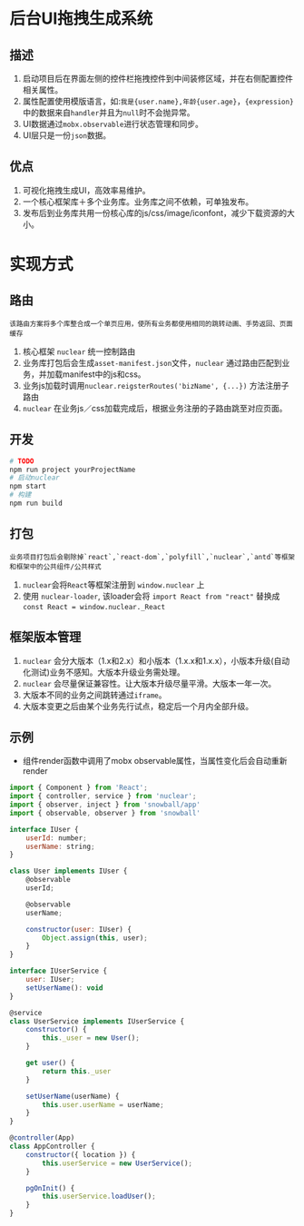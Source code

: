 # 后台UI拖拽生成系统

## 描述

1. 启动项目后在界面左侧的控件栏拖拽控件到中间装修区域，并在右侧配置控件相关属性。
2. 属性配置使用模版语言，如:`我是{user.name},年龄{user.age}`，`{expression}`中的数据来自`handler`并且为`null`时不会抛异常。
3. UI数据通过`mobx.observable`进行状态管理和同步。
4. UI层只是一份`json`数据。

## 优点
1. 可视化拖拽生成UI，高效率易维护。
2. 一个核心框架库＋多个业务库。业务库之间不依赖，可单独发布。
3. 发布后到业务库共用一份核心库的js/css/image/iconfont，减少下载资源的大小。

# 实现方式

## 路由
```
该路由方案将多个库整合成一个单页应用，使所有业务都使用相同的跳转动画、手势返回、页面缓存
```
1. 核心框架 `nuclear` 统一控制路由
2. 业务库打包后会生成`asset-manifest.json`文件，`nuclear` 通过路由匹配到业务，并加载manifest中的js和css。
3. 业务js加载时调用`nuclear.reigsterRoutes('bizName', {...})` 方法注册子路由
4. `nuclear` 在业务js／css加载完成后，根据业务注册的子路由跳至对应页面。

## 开发

```sh
# TODO
npm run project yourProjectName
# 启动nuclear
npm start
# 构建
npm run build
```

## 打包
```
业务项目打包后会剔除掉`react`,`react-dom`,`polyfill`,`nuclear`,`antd`等框架和框架中的公共组件/公共样式
```
1. `nuclear`会将`React`等框架注册到 `window.nuclear` 上
2. 使用 `nuclear-loader`, 该loader会将 `import React from "react"` 替换成 `const React = window.nuclear._React`

## 框架版本管理

1. `nuclear` 会分大版本（1.x和2.x）和小版本（1.x.x和1.x.x），小版本升级(自动化测试)业务不感知。大版本升级业务需处理。
2. `nuclear` 会尽量保证兼容性。让大版本升级尽量平滑。大版本一年一次。
3. 大版本不同的业务之间跳转通过`iframe`。
4. 大版本变更之后由某个业务先行试点，稳定后一个月内全部升级。

## 示例

* 组件render函数中调用了mobx observable属性，当属性变化后会自动重新render

```js
import { Component } from 'React';
import { controller, service } from 'nuclear';
import { observer, inject } from 'snowball/app'
import { observable, observer } from 'snowball'

interface IUser {
    userId: number;
    userName: string;
}

class User implements IUser {
    @observable
    userId;

    @observable
    userName;

    constructor(user: IUser) {
        Object.assign(this, user);
    }
}

interface IUserService {
    user: IUser;
    setUserName(): void
}

@service
class UserService implements IUserService {
    constructor() {
        this._user = new User();
    }

    get user() {
        return this._user
    }

    setUserName(userName) {
        this.user.userName = userName;
    }
}

@controller(App)
class AppController {
    constructor({ location }) {
        this.userService = new UserService();
    }

    pgOnInit() {
        this.userService.loadUser();
    }
}
```